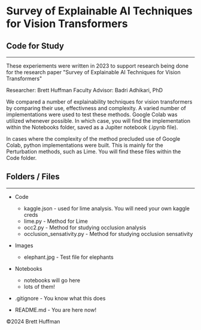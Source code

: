 # Survey of Explainable AI Techniques for Vision Transformers
## Code for Study
--------

These experiements were written in 2023 to support research being done for the research paper "Survey of Explainable AI Techniques for Vision Transformers"

Researcher: Brett Huffman
Faculty Advisor: Badri Adhikari, PhD

We compared a number of explainability techniques for vision transformers by comparing their use, effectivness and complexity.  A varied number of implementations were used to test these methods.  Google Colab was utilized whenever possible.  In which case, you will find the implementation within the Notebooks folder, saved as a Jupiter notebook (.ipynb file).

In cases where the complexity of the method precluded use of Google Colab, python implementations were built.  This is mainly for the Perturbation methods, such as Lime.  You will find these files within the Code folder.


## Folders / Files
-----

* Code
    * kaggle.json - used for lime analysis.  You will need your own kaggle creds
    * lime.py - Method for Lime
    * occ2.py - Method for studying occlusion analysis
    * occlusion_sensativity.py - Method for studying occlusion sensativity
* Images
    * elephant.jpg - Test file for elephants
* Notebooks
    * notebooks will go here
    * lots of them!

* .gitignore - You know what this does
* README.md - You are here now!



©2024 Brett Huffman